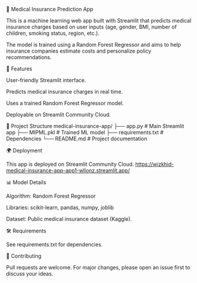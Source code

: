 🏥 Medical Insurance Prediction App

This is a machine learning web app built with Streamlit that predicts medical insurance charges based on user inputs (age, gender, BMI, number of children, smoking status, region, etc.).

The model is trained using a Random Forest Regressor and aims to help insurance companies estimate costs and personalize policy recommendations.

🚀 Features

User-friendly Streamlit interface.

Predicts medical insurance charges in real time.

Uses a trained Random Forest Regressor model.

Deployable on Streamlit Community Cloud.

📂 Project Structure
medical-insurance-app/
├── app.py              # Main Streamlit app
├── MIPML.pkl           # Trained ML model
├── requirements.txt    # Dependencies
└── README.md           # Project documentation

🌍 Deployment

This app is deployed on Streamlit Community Cloud.
https://wizkhid-medical-insurance-app-app1-wllonz.streamlit.app/

📊 Model Details

Algorithm: Random Forest Regressor

Libraries: scikit-learn, pandas, numpy, joblib

Dataset: Public medical insurance dataset (Kaggle).

🛠️ Requirements

See requirements.txt for dependencies.

🤝 Contributing

Pull requests are welcome. For major changes, please open an issue first to discuss your ideas.




